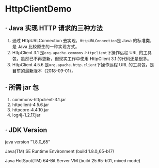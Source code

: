 # HttpClientDemo

## · Java 实现 HTTP 请求的三种方法

1. 通过 HttpURLConnection 去实现，`HttpURLConnection`是 Java 的标准类，是 Java 比较原生的一种实现方式。
2. HttpClient 3.1 是`org.apache.commons.httpclient`下操作远程 URL 的工具包，虽然已不再更新，但现实工作中使用 HttpClient 3.1 的代码还是很多。
3. HttpClient 4.5.6 是`org.apache.http.client`下操作远程 URL 的工具包，是目前的最新版本（2018-09-01）。

## · 所需 jar 包

1. commons-httpclient-3.1.jar
2. httpclient-4.5.6.jar
3. httpcore-4.4.10.jar
4. log4j-1.2.17.jar

## · JDK Version

java version "1.8.0_65"

Java(TM) SE Runtime Environment (build 1.8.0_65-b17)

Java HotSpot(TM) 64-Bit Server VM (build 25.65-b01, mixed mode)
